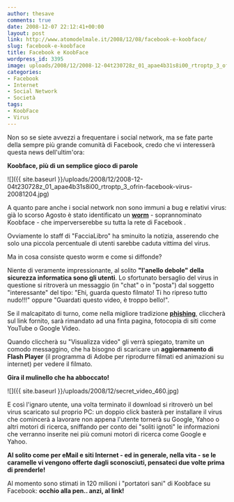 ```yaml
---
author: thesave
comments: true
date: 2008-12-07 22:12:41+00:00
layout: post
link: http://www.atomodelmale.it/2008/12/08/facebook-e-koobface/
slug: facebook-e-koobface
title: Facebook e KoobFace
wordpress_id: 3395
image: uploads/2008/12/2008-12-04t230728z_01_apae4b31s8i00_rtroptp_3_ofrin-facebook-virus-20081204.jpg
categories:
- Facebook
- Internet
- Social Network
- Società
tags:
- KoobFace
- Virus
---
```


Non so se siete avvezzi a frequentare i social network, ma se fate parte della sempre più grande comunità di Facebook, credo che vi interesserà questa news dell'ultim'ora:

**Koobface, più di un semplice gioco di parole**

![]({{ site.baseurl }}/uploads/2008/12/2008-12-04t230728z_01_apae4b31s8i00_rtroptp_3_ofrin-facebook-virus-20081204.jpg)

A quanto pare anche i social network non sono immuni a bug e relativi virus: già lo scorso Agosto è stato identificato un **[worm](http://it.wikipedia.org/wiki/Worm)** - soprannominato Koobface - che imperverserebbe su tutta la rete di Facebook .

Ovviamente lo staff di "FacciaLibro" ha sminuito la notizia, asserendo che solo una piccola percentuale di utenti sarebbe caduta vittima del virus.

Ma in cosa consiste questo worm e come si diffonde?

Niente di veramente impressionante, al solito **"l'anello debole" della sicurezza informatica sono gli utenti**. Lo sfortunato bersaglio del virus in questione si ritroverà un messaggio (in "chat" o in "posta") dal soggetto "interessante" del tipo: "Ehi, guarda questo filmato! Ti ho ripreso tutto nudo!!!" oppure "Guardati questo video, è troppo bello!".

Se il malcapitato di turno, come nella migliore tradizione **[phishing](/2007/10/06/tordi-a-strascico-il-phishing-daltura.html)**, cliccherà sul link fornito, sarà rimandato ad una finta pagina, fotocopia di siti come YouTube o Google Video.

Quando cliccherà su "Visualizza video" gli verrà spiegato, tramite un comodo messaggino, che ha bisogno di scaricare un **aggiornamento di Flash Player** (il programma di Adobe per riprodurre filmati ed animazioni su internet) per vedere il filmato.

**Gira il mulinello che ha abboccato!**

![]({{ site.baseurl }}/uploads/2008/12/secret_video_460.jpg)

E così l'ignaro utente, una volta terminato il download si ritroverò un bel virus scaricato sul proprio PC: un doppio click basterà per installare il virus che comincerà a lavorare non appena l'utente tornerà su Google, Yahoo o altri motori di ricerca, sniffando per conto dei "soliti ignoti" le informazioni che verranno inserite nei più comuni motori di ricerca come Google e Yahoo.

**Al solito come per eMail e siti Internet - ed in generale, nella vita - se le caramelle vi vengono offerte dagli sconosciuti, pensateci due volte prima di prenderle!**

Al momento sono stimati in 120 milioni i "portatori sani" di Koobface su Facebook: **occhio alla pen.. anzi, al link!**

